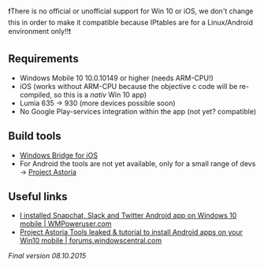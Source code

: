 :exclamation:There is no official or unofficial support for Win 10 or iOS, we don't change this in order to make it compatible because IPtables are for a Linux/Android environment only!!:exclamation: 

Requirements
-------------

* Windows Mobile 10 10.0.10149 or higher (needs ARM-CPU!)
* iOS (works without ARM-CPU because the objective c code will be re-compiled, so this is a _nativ_ Win 10 app)
* Lumia 635 -> 930 (more devices possible soon)
* No Google Play-services integration within the app (not yet? compatible)


Build tools
-------------

* [Windows Bridge for iOS](http://blogs.windows.com/buildingapps/2015/08/06/open-sourcing-the-windows-bridge-for-ios/)
* For Android the tools are not yet available, only for a small range of devs -> [Project Astoria](https://dev.windows.com/en-us/uwp-bridges/project-astoria)


Useful links
-------------

* [I installed Snapchat, Slack and Twitter Android app on Windows 10 mobile | WMPoweruser.com](http://wmpoweruser.com/i-installed-snapchat-slack-and-twitters-android-app-on-windows-10-mobile/)
* [Project Astoria Tools leaked & tutorial to install Android apps on your Win10 mobile | forums.windowscentral.com](http://forums.windowscentral.com/windows-10-mobile/373836-project-astoria-tools-leaked-tutorial-install-android-apps-your-w10m-phones.html)

_Final version 08.10.2015_
